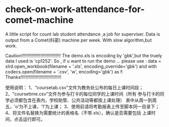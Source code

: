 # check-on-work-attendance-for-comet-machine
A little script for count lab student attendance ,a job for superviser. Data is output from a Comet(科密) machine per week. With slow algorithm,but work.

Caution!!!!!!!!!!!!!!!!!!!!!!!!!!!!!!!
The demo.xls is encoding by 'gbk',but the truely data I used is 'cp1252'. So , if u want to run the demo ... 
please use :
data = xlrd.open_workbook(filename + '.xls', encoding_override='gbk')
and
with codecs.open(filename + '.csv', 'w', encoding='gbk') as f:
Thanks!!!!!!!!!!!!!!!!!!!!!!!!!!!!!!!!

使用说明：
    1、“coursetab.csv”文件为教务处公布的每日上课时间段；
    2、“coursetime.csv”文件为参与打卡的每位同学的上课时间（所有
    参与打卡的同学必须都包含在表内，学校助管、公共活动等都按上课处理）
	表中从周一到周五，‘o’为不上课，‘1’为上课；
    3、使用前请将考勤报表上传至脚本同一目录下；
    4、将文件名替换为需要统计的表格名（不带.xls），确认是否需要包括
    上课时间，点击运行即可。
    
